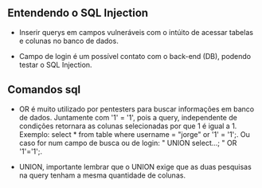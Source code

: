 ## Entendendo o SQL Injection

   - Inserir querys em campos vulneráveis com o intúito de acessar tabelas e colunas no banco de dados.

   - Campo de login é um possível contato com o back-end (DB), podendo testar o SQL Injection.


## Comandos sql

   - OR é muito utilizado por pentesters para buscar informações em banco de dados. Juntamente com '1' = '1', pois a query, independente de condições retornara as colunas selecionadas por que 1 é igual a 1. Exemplo: select * from table where username = "jorge" or '1' = '1';. Ou caso for num campo de busca ou de login: " UNION select...; " OR '1'='1';.

   - UNION, importante lembrar que o UNION exige que as duas pesquisas na query tenham a mesma quantidade de colunas. 